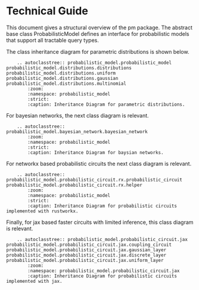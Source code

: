 # Technical Guide

This document gives a structural overview of the pm package.
The abstract base class ProbabilisticModel defines an interface for probabilistic models that support all tractable
query types.

The class inheritance diagram for parametric distributions is shown below.


```{eval-rst}
    .. autoclasstree:: probabilistic_model.probabilistic_model probabilistic_model.distributions.distributions probabilistic_model.distributions.uniform probabilistic_model.distributions.gaussian probabilistic_model.distributions.multinomial
        :zoom:
        :namespace: probabilistic_model
        :strict:
        :caption: Inheritance Diagram for parametric distributions.
```

For bayesian networks, the next class diagram is relevant.

```{eval-rst}
    .. autoclasstree:: probabilistic_model.bayesian_network.bayesian_network
        :zoom:
        :namespace: probabilistic_model
        :strict:
        :caption: Inheritance Diagram for baysian networks.
```

For networkx based probabilistic circuits the next class diagram is relevant.

```{eval-rst}
    .. autoclasstree:: probabilistic_model.probabilistic_circuit.rx.probabilistic_circuit probabilistic_model.probabilistic_circuit.rx.helper
        :zoom:
        :namespace: probabilistic_model
        :strict:
        :caption: Inheritance Diagram for probabilistic circuits implemented with rustworkx.
```

Finally, for jax based faster circuits with limited inference, this class diagram is relevant.

```{eval-rst}
    .. autoclasstree:: probabilistic_model.probabilistic_circuit.jax probabilistic_model.probabilistic_circuit.jax.coupling_circuit probabilistic_model.probabilistic_circuit.jax.gaussian_layer probabilistic_model.probabilistic_circuit.jax.discrete_layer probabilistic_model.probabilistic_circuit.jax.uniform_layer
        :zoom:
        :namespace: probabilistic_model.probabilistic_circuit.jax
        :caption: Inheritance Diagram for probabilistic circuits implemented with jax.
```